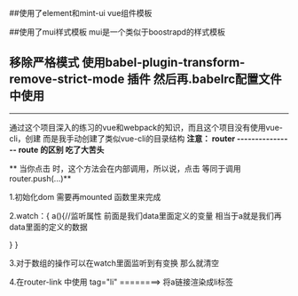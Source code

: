 
##使用了element和mint-ui vue组件模板

##使用了mui样式模板  mui是一个类似于boostrapd的样式模板

## 移除严格模式 使用babel-plugin-transform-remove-strict-mode  插件  然后再.babelrc配置文件中使用
---------------
通过这个项目深入的练习的vue和webpack的知识，而且这个项目没有使用vue-cli，创建 而是我手动创建了类似vue-cli的目录结构
**注意： router ---------------- route  的区别 吃了大苦头**

** 当你点击 <router-link> 时，这个方法会在内部调用，所以说，点击 <router-link :to="..."> 等同于调用 router.push(...)**

1.初始化dom 需要再mounted 函数里来完成

2.watch：{
   a(){//监听属性 前面是我们data里面定义的变量  相当于a就是我们再data里面的定义的数据

   } 
}

3.对于数组的操作可以在watch里面监听到有变换 那么就清空

4.在router-link 中使用 tag="li"   ========> 将a链接渲染成li标签